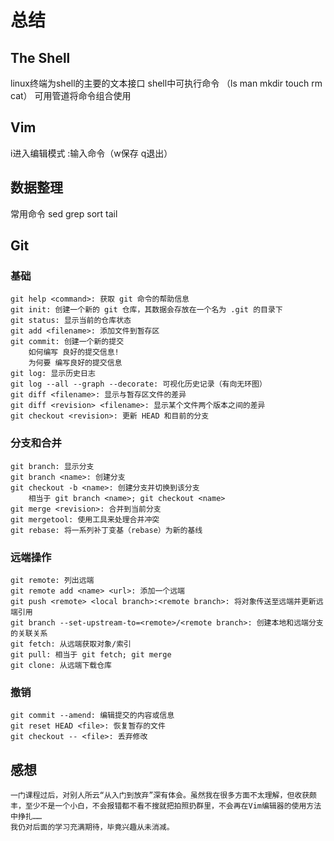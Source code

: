 # 总结
## The Shell
linux终端为shell的主要的文本接口
shell中可执行命令
（ls man mkdir touch rm cat）
可用管道将命令组合使用
## Vim
i进入编辑模式
:输入命令（w保存 q退出）
## 数据整理
常用命令 sed grep sort tail
## Git
### 基础
    git help <command>: 获取 git 命令的帮助信息
    git init: 创建一个新的 git 仓库，其数据会存放在一个名为 .git 的目录下
    git status: 显示当前的仓库状态
    git add <filename>: 添加文件到暂存区
    git commit: 创建一个新的提交
        如何编写 良好的提交信息!
        为何要 编写良好的提交信息
    git log: 显示历史日志
    git log --all --graph --decorate: 可视化历史记录（有向无环图）
    git diff <filename>: 显示与暂存区文件的差异
    git diff <revision> <filename>: 显示某个文件两个版本之间的差异
    git checkout <revision>: 更新 HEAD 和目前的分支
### 分支和合并
    git branch: 显示分支
    git branch <name>: 创建分支
    git checkout -b <name>: 创建分支并切换到该分支
        相当于 git branch <name>; git checkout <name>
    git merge <revision>: 合并到当前分支
    git mergetool: 使用工具来处理合并冲突
    git rebase: 将一系列补丁变基（rebase）为新的基线
### 远端操作
    git remote: 列出远端
    git remote add <name> <url>: 添加一个远端
    git push <remote> <local branch>:<remote branch>: 将对象传送至远端并更新远端引用
    git branch --set-upstream-to=<remote>/<remote branch>: 创建本地和远端分支的关联关系
    git fetch: 从远端获取对象/索引
    git pull: 相当于 git fetch; git merge
    git clone: 从远端下载仓库
### 撤销
    git commit --amend: 编辑提交的内容或信息
    git reset HEAD <file>: 恢复暂存的文件
    git checkout -- <file>: 丢弃修改
## 感想
    一门课程过后，对别人所云“从入门到放弃”深有体会。虽然我在很多方面不太理解，但收获颇丰，至少不是一个小白，不会报错都不看不搜就把拍照扔群里，不会再在Vim编辑器的使用方法中挣扎……
    我仍对后面的学习充满期待，毕竟兴趣从未消减。


